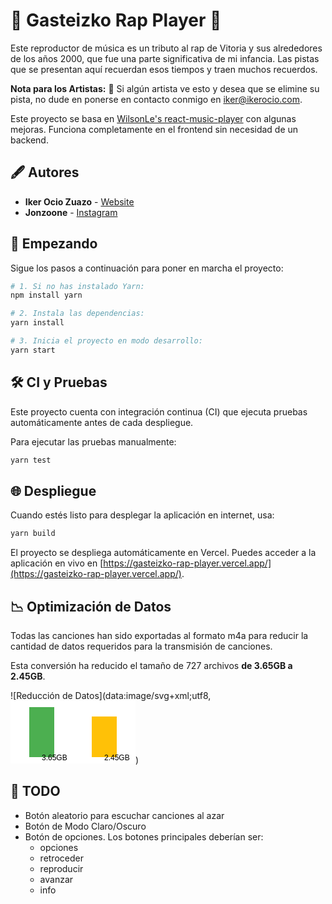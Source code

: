 # 🎵 Gasteizko Rap Player 🎵

Este reproductor de música es un tributo al rap de Vitoria y sus alrededores de los años 2000, que fue una parte significativa de mi infancia. Las pistas que se presentan aquí recuerdan esos tiempos y traen muchos recuerdos.

**Nota para los Artistas:** 🎤 Si algún artista ve esto y desea que se elimine su pista, no dude en ponerse en contacto conmigo en [iker@ikerocio.com](mailto:iker@ikerocio.com).

Este proyecto se basa en [WilsonLe's react-music-player](https://github.com/WilsonLe/react-music-player) con algunas mejoras. Funciona completamente en el frontend sin necesidad de un backend.

## 🖋 Autores

- **Iker Ocio Zuazo** - [Website](https://ikerocio.com)
- **Jonzoone** - [Instagram](https://www.instagram.com/jonzoonegraphics/)

## 🚀 Empezando

Sigue los pasos a continuación para poner en marcha el proyecto:

```bash
# 1. Si no has instalado Yarn:
npm install yarn

# 2. Instala las dependencias:
yarn install

# 3. Inicia el proyecto en modo desarrollo:
yarn start
```

## 🛠 CI y Pruebas

Este proyecto cuenta con integración continua (CI) que ejecuta pruebas automáticamente antes de cada despliegue.

Para ejecutar las pruebas manualmente:

```bash
yarn test
```

## 🌐 Despliegue

Cuando estés listo para desplegar la aplicación en internet, usa:

```bash
yarn build
```

El proyecto se despliega automáticamente en Vercel. Puedes acceder a la aplicación en vivo en [https://gasteizko-rap-player.vercel.app/](https://gasteizko-rap-player.vercel.app/).

## 📉 Optimización de Datos

Todas las canciones han sido exportadas al formato m4a para reducir la cantidad de datos requeridos para la transmisión de canciones.

Esta conversión ha reducido el tamaño de 727 archivos **de 3.65GB a 2.45GB**.

![Reducción de Datos](data:image/svg+xml;utf8,<svg width="200" height="100" xmlns="http://www.w3.org/2000/svg"><rect width="200" height="100" fill="white" /><rect x="30" y="10" width="40" height="80" fill="#4CAF50" /><rect x="130" y="25" width="40" height="65" fill="#FFC107" /><text x="50" y="95" font-family="Arial" font-size="12" fill="black">3.65GB</text><text x="150" y="95" font-family="Arial" font-size="12" fill="black">2.45GB</text></svg>)

## 📝 TODO

- Botón aleatorio para escuchar canciones al azar
- Botón de Modo Claro/Oscuro
- Botón de opciones. Los botones principales deberían ser:
  - opciones
  - retroceder
  - reproducir
  - avanzar
  - info
